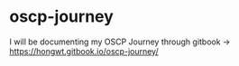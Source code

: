 # oscp-journey

I will be documenting my OSCP Journey through gitbook -> https://hongwt.gitbook.io/oscp-journey/
